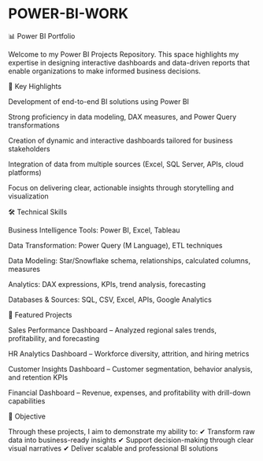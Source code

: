 # POWER-BI-WORK
📊 Power BI Portfolio

Welcome to my Power BI Projects Repository.
This space highlights my expertise in designing interactive dashboards and data-driven reports that enable organizations to make informed business decisions.

🔹 Key Highlights

Development of end-to-end BI solutions using Power BI

Strong proficiency in data modeling, DAX measures, and Power Query transformations

Creation of dynamic and interactive dashboards tailored for business stakeholders

Integration of data from multiple sources (Excel, SQL Server, APIs, cloud platforms)

Focus on delivering clear, actionable insights through storytelling and visualization

🛠️ Technical Skills

Business Intelligence Tools: Power BI, Excel, Tableau

Data Transformation: Power Query (M Language), ETL techniques

Data Modeling: Star/Snowflake schema, relationships, calculated columns, measures

Analytics: DAX expressions, KPIs, trend analysis, forecasting

Databases & Sources: SQL, CSV, Excel, APIs, Google Analytics

📌 Featured Projects

Sales Performance Dashboard – Analyzed regional sales trends, profitability, and forecasting

HR Analytics Dashboard – Workforce diversity, attrition, and hiring metrics

Customer Insights Dashboard – Customer segmentation, behavior analysis, and retention KPIs

Financial Dashboard – Revenue, expenses, and profitability with drill-down capabilities

🎯 Objective

Through these projects, I aim to demonstrate my ability to:
✔ Transform raw data into business-ready insights
✔ Support decision-making through clear visual narratives
✔ Deliver scalable and professional BI solutions
